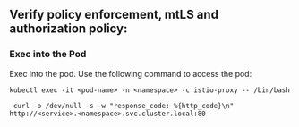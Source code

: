 ## Verify policy enforcement, mtLS and authorization policy:

### Exec into the Pod
Exec into the pod. Use the following command to access the pod:
```
kubectl exec -it <pod-name> -n <namespace> -c istio-proxy -- /bin/bash
```
```
 curl -o /dev/null -s -w "response_code: %{http_code}\n" http://<service>.<namespace>.svc.cluster.local:80
```
